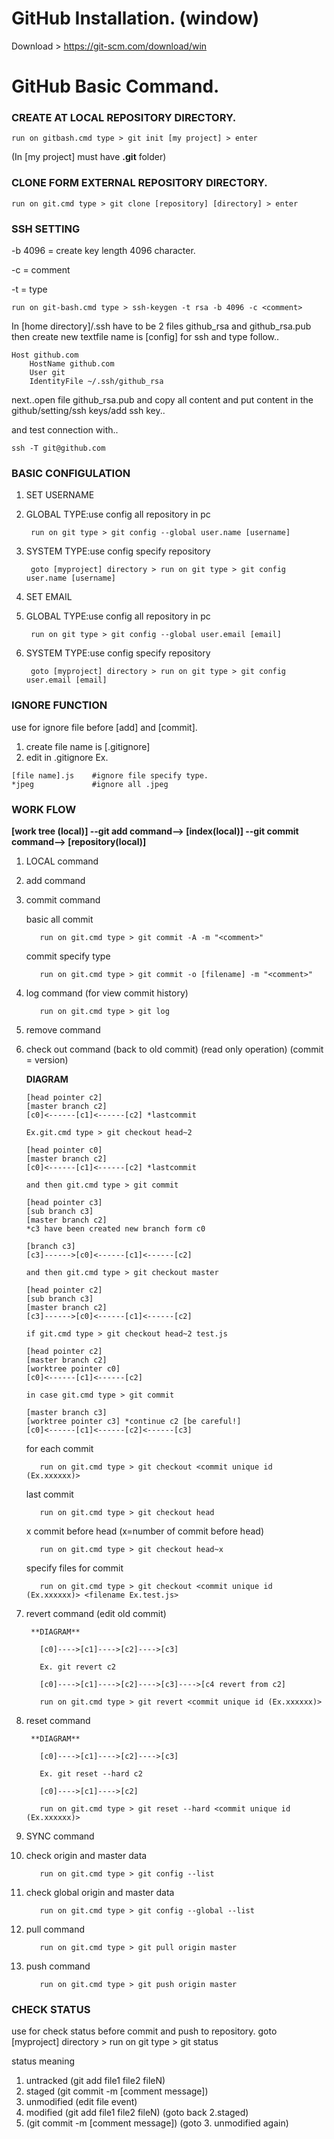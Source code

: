 # GitHub Installation. (window)
Download > https://git-scm.com/download/win

# GitHub Basic Command.

### CREATE AT LOCAL REPOSITORY DIRECTORY.
 
    run on gitbash.cmd type > git init [my project] > enter
  
  (In [my project] must have **.git** folder)
 
### CLONE FORM EXTERNAL REPOSITORY DIRECTORY.

    run on git.cmd type > git clone [repository] [directory] > enter
    
### SSH SETTING 

-b 4096 = create key length 4096 character.

-c = comment

-t = type
    
    run on git-bash.cmd type > ssh-keygen -t rsa -b 4096 -c <comment>

In [home directory]/.ssh have to be 2 files github_rsa and github_rsa.pub
then create new textfile name is [config] for ssh and type follow..

```
Host github.com
    HostName github.com
    User git
    IdentityFile ~/.ssh/github_rsa 
```
next..open file github_rsa.pub and copy all content and put content in the github/setting/ssh keys/add ssh key..

and test connection with..

    ssh -T git@github.com

 
### BASIC CONFIGULATION
 
 1. SET USERNAME 
  1. GLOBAL TYPE:use config all repository in pc
  
          run on git type > git config --global user.name [username]
  2. SYSTEM TYPE:use config specify repository
  
          goto [myproject] directory > run on git type > git config user.name [username]
 2. SET EMAIL
  1. GLOBAL TYPE:use config all repository in pc
  
          run on git type > git config --global user.email [email]
  2. SYSTEM TYPE:use config specify repository
  
          goto [myproject] directory > run on git type > git config user.email [email]
          
### IGNORE FUNCTION

use for ignore file before [add] and [commit].

1. create file name is [.gitignore]
2. edit in .gitignore Ex.
```
[file name].js    #ignore file specify type.
*jpeg             #ignore all .jpeg
```

### WORK FLOW

**[work tree (local)] --git add command--> [index(local)] --git commit command--> [repository(local)]**

1. LOCAL command
 1. add command
 2. commit command
     
     basic all commit
     
           run on git.cmd type > git commit -A -m "<comment>"
     
     commit specify type      
     
           run on git.cmd type > git commit -o [filename] -m "<comment>"
          
 3. log command (for view commit history)
 
           run on git.cmd type > git log
 4. remove command
 5. check out command (back to old commit) (read only operation) (commit = version)
     
     **DIAGRAM**
     ```
     [head pointer c2]
     [master branch c2]
     [c0]<------[c1]<------[c2] *lastcommit
     
     Ex.git.cmd type > git checkout head~2
     
     [head pointer c0]
     [master branch c2]
     [c0]<------[c1]<------[c2] *lastcommit
     
     and then git.cmd type > git commit
     
     [head pointer c3]
     [sub branch c3]
     [master branch c2]
     *c3 have been created new branch form c0
     
     [branch c3]
     [c3]------>[c0]<------[c1]<------[c2]
     
     and then git.cmd type > git checkout master
     
     [head pointer c2]
     [sub branch c3]
     [master branch c2]
     [c3]------>[c0]<------[c1]<------[c2]
     
     if git.cmd type > git checkout head~2 test.js
     
     [head pointer c2]
     [master branch c2]
     [worktree pointer c0]
     [c0]<------[c1]<------[c2]
     
     in case git.cmd type > git commit
     
     [master branch c3]
     [worktree pointer c3] *continue c2 [be careful!]
     [c0]<------[c1]<------[c2]<------[c3]
     ```
     
     for each commit
 
           run on git.cmd type > git checkout <commit unique id (Ex.xxxxxx)>
           
     last commit
           
           run on git.cmd type > git checkout head
           
     x commit before head (x=number of commit before head)
     
           run on git.cmd type > git checkout head~x
           
     specify files for commit
     
           run on git.cmd type > git checkout <commit unique id (Ex.xxxxxx)> <filename Ex.test.js>
     
 6. revert command (edit old commit)
 
         **DIAGRAM**
           
           [c0]---->[c1]---->[c2]---->[c3]
           
           Ex. git revert c2
           
           [c0]---->[c1]---->[c2]---->[c3]---->[c4 revert from c2]
           
           run on git.cmd type > git revert <commit unique id (Ex.xxxxxx)> 
           
 7. reset command
 
         **DIAGRAM**
         
           [c0]---->[c1]---->[c2]---->[c3]
           
           Ex. git reset --hard c2
           
           [c0]---->[c1]---->[c2]
 
           run on git.cmd type > git reset --hard <commit unique id (Ex.xxxxxx)>

2. SYNC command

 1. check origin and master data
 
           run on git.cmd type > git config --list
 
 2. check global origin and master data
 
           run on git.cmd type > git config --global --list
 
 3. pull command
 
           run on git.cmd type > git pull origin master
 
 4. push command
 
           run on git.cmd type > git push origin master
 

### CHECK STATUS

use for check status before commit and push to repository.
  goto [myproject] directory > run on git type > git status

status meaning

1. untracked (git add file1 file2 fileN) 
2. staged (git commit -m [comment message]) 
3. unmodified (edit file event)  
4. modified (git add file1 file2 fileN) (goto back 2.staged) 
5. (git commit -m [comment message]) (goto 3. unmodified again)

